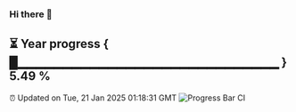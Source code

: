### Hi there 👋
⏳ Year progress { █▁▁▁▁▁▁▁▁▁▁▁▁▁▁▁▁▁▁▁▁▁▁▁▁▁▁▁▁▁ } 5.49 %
---
⏰ Updated on Tue, 21 Jan 2025 01:18:31 GMT
![Progress Bar CI](https://github.com/liununu/liununu/workflows/Progress%20Bar%20CI/badge.svg)
